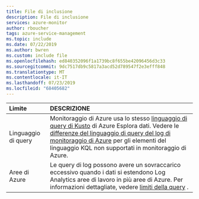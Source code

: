 ```yaml
---
title: File di inclusione
description: File di inclusione
services: azure-monitor
author: rboucher
tags: azure-service-management
ms.topic: include
ms.date: 07/22/2019
ms.author: bwren
ms.custom: include file
ms.openlocfilehash: ed840352096f1a1739bc8f655be42096456d3c33
ms.sourcegitcommit: 9dc7517db9c5817a3acd52d789547f2e3efff848
ms.translationtype: MT
ms.contentlocale: it-IT
ms.lasthandoff: 07/23/2019
ms.locfileid: "68405682"
---
```

| Limite | DESCRIZIONE |
|:---|:---|
| Linguaggio di query | Monitoraggio di Azure usa lo stesso [linguaggio di query di Kusto](/azure/kusto/query/) di Azure Esplora dati. Vedere le [differenze del linguaggio di query del log di monitoraggio di Azure](../articles/azure-monitor/log-query/data-explorer-difference.md) per gli elementi del linguaggio KQL non supportati in monitoraggio di Azure. |
| Aree di Azure | Le query di log possono avere un sovraccarico eccessivo quando i dati si estendono Log Analytics aree di lavoro in più aree di Azure. Per informazioni dettagliate, vedere [limiti della query](../articles/azure-monitor/log-query/scope.md#query-limits) . |
